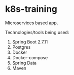 # k8s-training
Microservices based app.

Technologies/tools being used:
1. Spring Boot 2.7.11
2. Postgres
3. Docker
4. Docker-compose
5. Spring Data
6. Maven
